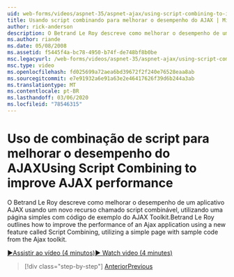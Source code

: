 ```yaml
---
uid: web-forms/videos/aspnet-35/aspnet-ajax/using-script-combining-to-improve-ajax-performance
title: Usando script combinando para melhorar o desempenho do AJAX | Microsoft Docs
author: rick-anderson
description: O Betrand Le Roy descreve como melhorar o desempenho de um aplicativo AJAX usando um novo recurso chamado script combinável, utilizando uma página simples com SAMP...
ms.author: riande
ms.date: 05/08/2008
ms.assetid: f5445f4a-bc78-4950-b74f-de748bf8b0be
msc.legacyurl: /web-forms/videos/aspnet-35/aspnet-ajax/using-script-combining-to-improve-ajax-performance
msc.type: video
ms.openlocfilehash: fd025699a72aea6bd39672f2f240e76528eaa8ab
ms.sourcegitcommit: e7e91932a6e91a63e2e46417626f39d6b244a3ab
ms.translationtype: MT
ms.contentlocale: pt-BR
ms.lasthandoff: 03/06/2020
ms.locfileid: "78546315"
---
```

# <a name="using-script-combining-to-improve-ajax-performance"></a><span data-ttu-id="207d6-103">Uso de combinação de script para melhorar o desempenho do AJAX</span><span class="sxs-lookup"><span data-stu-id="207d6-103">Using Script Combining to improve AJAX performance</span></span>

<span data-ttu-id="207d6-104">O Betrand Le Roy descreve como melhorar o desempenho de um aplicativo AJAX usando um novo recurso chamado script combinável, utilizando uma página simples com código de exemplo do AJAX Toolkit.</span><span class="sxs-lookup"><span data-stu-id="207d6-104">Betrand Le Roy outlines how to improve the performance of an Ajax application using a new feature called Script Combining, utilizing a simple page with sample code from the Ajax toolkit.</span></span>

[<span data-ttu-id="207d6-105">&#9654;Assistir ao vídeo (4 minutos)</span><span class="sxs-lookup"><span data-stu-id="207d6-105">&#9654; Watch video (4 minutes)</span></span>](https://channel9.msdn.com/Blogs/ASP-NET-Site-Videos/using-script-combining-to-improve-ajax-performance)

> [!div class="step-by-step"]
> [<span data-ttu-id="207d6-106">Anterior</span><span class="sxs-lookup"><span data-stu-id="207d6-106">Previous</span></span>](introduction-to-aspnet-ajax-history.md)
